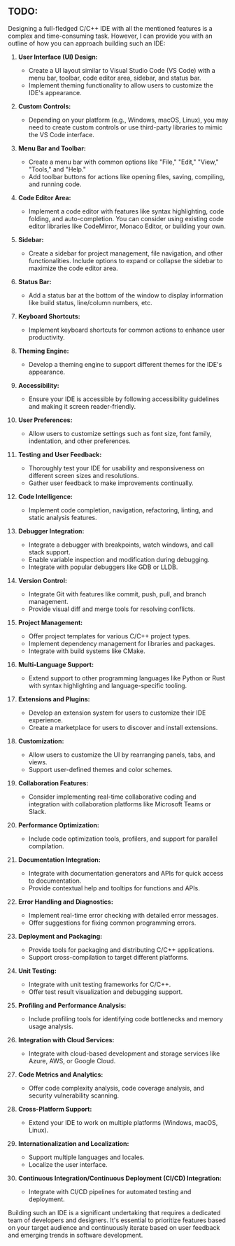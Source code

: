 ## TODO:

Designing a full-fledged C/C++ IDE with all the mentioned features is a complex and time-consuming task. However, I can provide you with an outline of how you can approach building such an IDE:

1. **User Interface (UI) Design:**
   - Create a UI layout similar to Visual Studio Code (VS Code) with a menu bar, toolbar, code editor area, sidebar, and status bar.
   - Implement theming functionality to allow users to customize the IDE's appearance.

2. **Custom Controls:**
   - Depending on your platform (e.g., Windows, macOS, Linux), you may need to create custom controls or use third-party libraries to mimic the VS Code interface.

3. **Menu Bar and Toolbar:**
   - Create a menu bar with common options like "File," "Edit," "View," "Tools," and "Help."
   - Add toolbar buttons for actions like opening files, saving, compiling, and running code.

4. **Code Editor Area:**
   - Implement a code editor with features like syntax highlighting, code folding, and auto-completion. You can consider using existing code editor libraries like CodeMirror, Monaco Editor, or building your own.

5. **Sidebar:**
   - Create a sidebar for project management, file navigation, and other functionalities. Include options to expand or collapse the sidebar to maximize the code editor area.

6. **Status Bar:**
   - Add a status bar at the bottom of the window to display information like build status, line/column numbers, etc.

7. **Keyboard Shortcuts:**
   - Implement keyboard shortcuts for common actions to enhance user productivity.

8. **Theming Engine:**
   - Develop a theming engine to support different themes for the IDE's appearance.

9. **Accessibility:**
   - Ensure your IDE is accessible by following accessibility guidelines and making it screen reader-friendly.

10. **User Preferences:**
    - Allow users to customize settings such as font size, font family, indentation, and other preferences.

11. **Testing and User Feedback:**
    - Thoroughly test your IDE for usability and responsiveness on different screen sizes and resolutions.
    - Gather user feedback to make improvements continually.

12. **Code Intelligence:**
    - Implement code completion, navigation, refactoring, linting, and static analysis features.

13. **Debugger Integration:**
    - Integrate a debugger with breakpoints, watch windows, and call stack support.
    - Enable variable inspection and modification during debugging.
    - Integrate with popular debuggers like GDB or LLDB.

14. **Version Control:**
    - Integrate Git with features like commit, push, pull, and branch management.
    - Provide visual diff and merge tools for resolving conflicts.

15. **Project Management:**
    - Offer project templates for various C/C++ project types.
    - Implement dependency management for libraries and packages.
    - Integrate with build systems like CMake.

16. **Multi-Language Support:**
    - Extend support to other programming languages like Python or Rust with syntax highlighting and language-specific tooling.

17. **Extensions and Plugins:**
    - Develop an extension system for users to customize their IDE experience.
    - Create a marketplace for users to discover and install extensions.

18. **Customization:**
    - Allow users to customize the UI by rearranging panels, tabs, and views.
    - Support user-defined themes and color schemes.

19. **Collaboration Features:**
    - Consider implementing real-time collaborative coding and integration with collaboration platforms like Microsoft Teams or Slack.

20. **Performance Optimization:**
    - Include code optimization tools, profilers, and support for parallel compilation.

21. **Documentation Integration:**
    - Integrate with documentation generators and APIs for quick access to documentation.
    - Provide contextual help and tooltips for functions and APIs.

22. **Error Handling and Diagnostics:**
    - Implement real-time error checking with detailed error messages.
    - Offer suggestions for fixing common programming errors.

23. **Deployment and Packaging:**
    - Provide tools for packaging and distributing C/C++ applications.
    - Support cross-compilation to target different platforms.

24. **Unit Testing:**
    - Integrate with unit testing frameworks for C/C++.
    - Offer test result visualization and debugging support.

25. **Profiling and Performance Analysis:**
    - Include profiling tools for identifying code bottlenecks and memory usage analysis.

26. **Integration with Cloud Services:**
    - Integrate with cloud-based development and storage services like Azure, AWS, or Google Cloud.

27. **Code Metrics and Analytics:**
    - Offer code complexity analysis, code coverage analysis, and security vulnerability scanning.

28. **Cross-Platform Support:**
    - Extend your IDE to work on multiple platforms (Windows, macOS, Linux).

29. **Internationalization and Localization:**
    - Support multiple languages and locales.
    - Localize the user interface.

30. **Continuous Integration/Continuous Deployment (CI/CD) Integration:**
    - Integrate with CI/CD pipelines for automated testing and deployment.

Building such an IDE is a significant undertaking that requires a dedicated team of developers and designers. It's essential to prioritize features based on your target audience and continuously iterate based on user feedback and emerging trends in software development.
